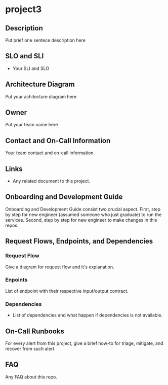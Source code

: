 # project3

## Description

Put brief one sentece description here

## SLO and SLI

- Your SLI and SLO

## Architecture Diagram

Put your achitecture diagram here

## Owner

Put your team name here

## Contact and On-Call Information

Your team contact and on-call information

## Links

- Any related document to this project.

## Onboarding and Development Guide

Onboarding and Development Guide consist two crucial aspect. First, step by step for new engineer (assumed someone who just graduate) to run the services. Second, step by step for new engineer to make changes in this repos.

## Request Flows, Endpoints, and Dependencies

### Request Flow

Give a diagram for request flow and it's explanation.

### Enpoints

List of endpoint with their respective input/output contract.

### Dependencies

- List of dependencies and what happen if dependencies is not available.

## On-Call Runbooks

For every alert from this project, give a brief how-to for triage, mitigate, and recover from such alert.

## FAQ

Any FAQ about this repo.
